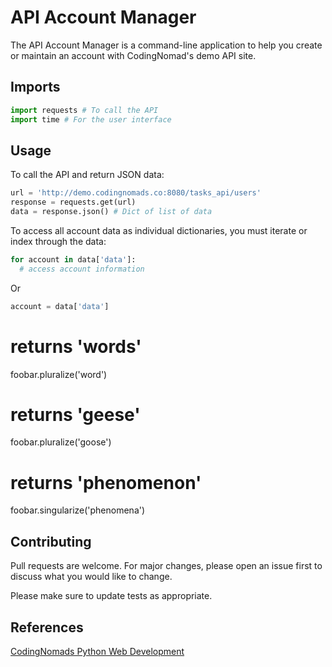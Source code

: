 # API Account Manager

The API Account Manager is a command-line application to help you create or maintain an account with CodingNomad's demo API site.

## Imports

```python
import requests # To call the API
import time # For the user interface
```

## Usage

To call the API and return JSON data:
```python
url = 'http://demo.codingnomads.co:8080/tasks_api/users'
response = requests.get(url)
data = response.json() # Dict of list of data
```
To access all account data as individual dictionaries, you must iterate or index through the data:
```python
for account in data['data']:
  # access account information
```
Or
```python
account = data['data']
```



# returns 'words'
foobar.pluralize('word')

# returns 'geese'
foobar.pluralize('goose')

# returns 'phenomenon'
foobar.singularize('phenomena')

## Contributing
Pull requests are welcome. For major changes, please open an issue first to discuss what you would like to change.

Please make sure to update tests as appropriate.

## References
[CodingNomads Python Web Development](https://codingnomads.co/career-track/professional-python-web-development-course)
